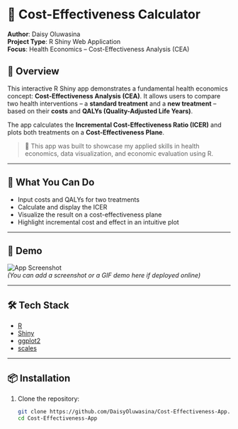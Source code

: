 # 💊 Cost-Effectiveness Calculator

**Author**: Daisy Oluwasina  
**Project Type**: R Shiny Web Application  
**Focus**: Health Economics – Cost-Effectiveness Analysis (CEA)

## 🚀 Overview

This interactive R Shiny app demonstrates a fundamental health economics concept: **Cost-Effectiveness Analysis (CEA)**. It allows users to compare two health interventions – a **standard treatment** and a **new treatment** – based on their **costs** and **QALYs (Quality-Adjusted Life Years)**.

The app calculates the **Incremental Cost-Effectiveness Ratio (ICER)** and plots both treatments on a **Cost-Effectiveness Plane**.

> 🎯 This app was built to showcase my applied skills in health economics, data visualization, and economic evaluation using R.

---

## 🧠 What You Can Do

- Input costs and QALYs for two treatments
- Calculate and display the ICER
- Visualize the result on a cost-effectiveness plane
- Highlight incremental cost and effect in an intuitive plot

---

## 📸 Demo

![App Screenshot](demo_screenshot.png)  
*(You can add a screenshot or a GIF demo here if deployed online)*

---

## 🛠️ Tech Stack

- [R](https://www.r-project.org/)
- [Shiny](https://shiny.rstudio.com/)
- [ggplot2](https://ggplot2.tidyverse.org/)
- [scales](https://scales.r-lib.org/)

---

## 📦 Installation

1. Clone the repository:

   ```bash
   git clone https://github.com/DaisyOluwasina/Cost-Effectiveness-App.git
   cd Cost-Effectiveness-App

